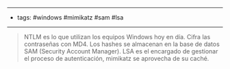 ---------------------
- tags: #windows #mimikatz #sam #lsa
------------------------------
> NTLM es lo que utilizan los equipos Windows hoy en día. Cifra las contraseñas con MD4.
> Los hashes se almacenan en la base de datos SAM (Security Account Manager). 
> LSA es el encargado de gestionar el proceso de autenticación, mimikatz se aprovecha de su caché.
> 




